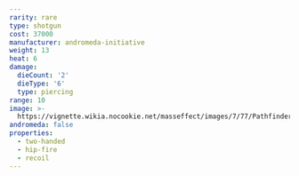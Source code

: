 ```yaml
---
rarity: rare
type: shotgun
cost: 37000
manufacturer: andromeda-initiative
weight: 13
heat: 6
damage:
  dieCount: '2'
  dieType: '6'
  type: piercing
range: 10
image: >-
  https://vignette.wikia.nocookie.net/masseffect/images/7/77/Pathfinder-Deep_Impact.png/revision/latest?cb=20180224220127
andromeda: false
properties:
  - two-handed
  - hip-fire
  - recoil
---
```

